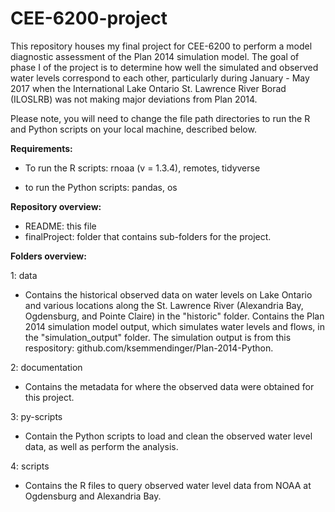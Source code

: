 # CEE-6200-project
This repository houses my final project for CEE-6200 to perform a model diagnostic assessment of the Plan 2014 simulation model. The goal of phase I of the project is to determine how well the simulated and observed water levels correspond to each other, particularly during January - May 2017 when the International Lake Ontario St. Lawrence River Borad (ILOSLRB) was not making major deviations from Plan 2014. 

Please note, you will need to change the file path directories to run the R and Python scripts on your local machine, described below. 

**Requirements:**

* To run the R scripts: rnoaa (v = 1.3.4), remotes, tidyverse

* to run the Python scripts: pandas, os

**Repository overview:**

* README: this file
* finalProject: folder that contains sub-folders for the project. 

**Folders overview:**

1: data

* Contains the historical observed data on water levels on Lake Ontario and various locations along the St. Lawrence River (Alexandria Bay, Ogdensburg, and Pointe Claire) in the "historic" folder. Contains the Plan 2014 simulation model output, which simulates water levels and flows, in the "simulation_output" folder. The simulation output is from this respository: github.com/ksemmendinger/Plan-2014-Python. 

2: documentation

* Contains the metadata for where the observed data were obtained for this project. 

3: py-scripts

* Contain the Python scripts to load and clean the observed water level data, as well as perform the analysis. 

4: scripts

* Contains the R files to query observed water level data from NOAA at Ogdensburg and Alexandria Bay.
